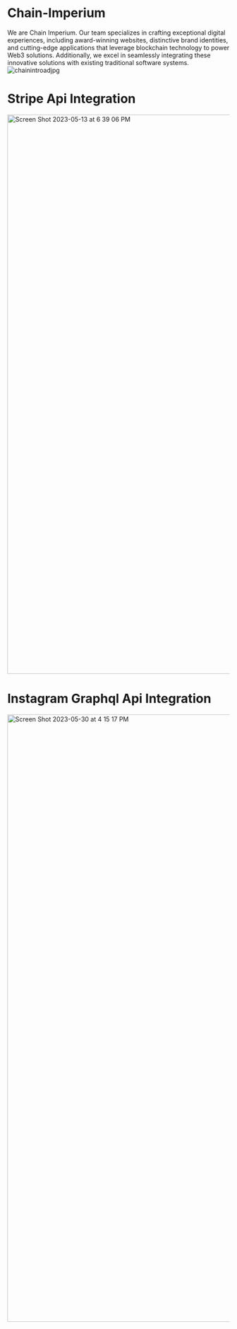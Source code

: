 # Chain-Imperium

We are Chain Imperium. Our team specializes in crafting exceptional digital experiences, including award-winning websites, distinctive brand identities, and cutting-edge applications that leverage blockchain technology to power Web3 solutions. Additionally, we excel in seamlessly integrating these innovative solutions with existing traditional software systems.
![chainintroadjpg](https://github.com/Danny-Nunez/chain-imperium/assets/114783191/b76bcdc5-61e4-4f42-a50c-15693f63544e)

# Stripe Api Integration

<img width="1265" alt="Screen Shot 2023-05-13 at 6 39 06 PM" src="https://github.com/Danny-Nunez/chain-imperium/assets/114783191/c375a836-0383-40f2-8766-cf88f4f428c7">

# Instagram Graphql Api Integration
<img width="1374" alt="Screen Shot 2023-05-30 at 4 15 17 PM" src="https://github.com/Danny-Nunez/chain-imperium/assets/114783191/3e084f95-ce01-4ac6-bf80-ce941f011d83">
